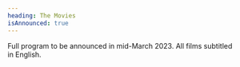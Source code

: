 ```yaml
---
heading: The Movies
isAnnounced: true
---
```

Full program to be announced in mid-March 2023. All films subtitled in English. 
